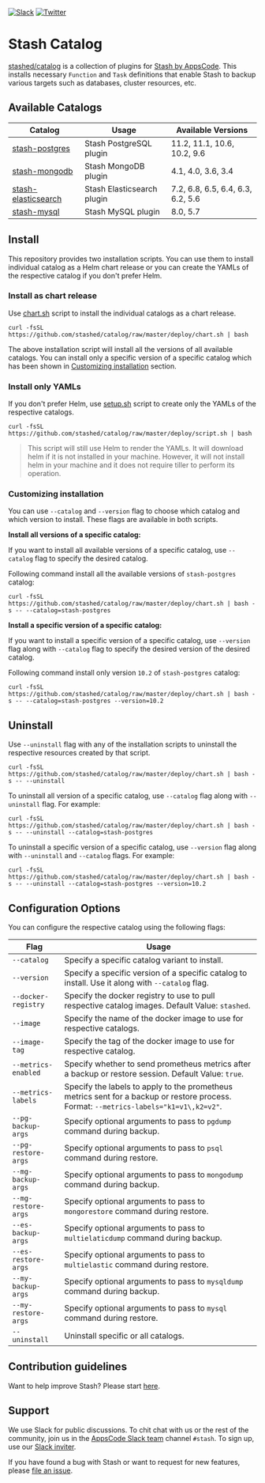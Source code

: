 [![Slack](https://slack.appscode.com/badge.svg)](https://slack.appscode.com)
[![Twitter](https://img.shields.io/twitter/follow/appscodehq.svg?style=social&logo=twitter&label=Follow)](https://twitter.com/intent/follow?screen_name=AppsCodeHQ)

# Stash Catalog

[stashed/catalog](https://github.com/stashed/catalog) is a collection of plugins for [Stash by AppsCode](https://appscode.com/products/stash/). This installs necessary `Function` and `Task` definitions that enable Stash to backup various targets such as databases, cluster resources, etc.

## Available Catalogs

|                             Catalog                             |           Usage            |        Available Versions         |
| --------------------------------------------------------------- | -------------------------- | --------------------------------- |
| [stash-postgres](https://github.com/stashed/postgres)           | Stash PostgreSQL plugin    | 11.2, 11.1, 10.6, 10.2, 9.6       |
| [stash-mongodb](https://github.com/stashed/mongodb)             | Stash MongoDB plugin       | 4.1, 4.0, 3.6, 3.4                |
| [stash-elasticsearch](https://github.com/stashed/elasticsearch) | Stash Elasticsearch plugin | 7.2, 6.8, 6.5, 6.4, 6.3, 6.2, 5.6 |
| [stash-mysql](https://github.com/stashed/postgres)              | Stash MySQL plugin         | 8.0, 5.7                          |

## Install

This repository provides two installation scripts. You can use them to install individual catalog as a Helm chart release or you can create the YAMLs of the respective catalog if you don't prefer Helm.

### Install as chart release

Use [chart.sh](https://github.com/stashed/catalog/blob/master/deploy/chart.sh) script to install the individual catalogs as a chart release.

```console
curl -fsSL https://github.com/stashed/catalog/raw/master/deploy/chart.sh | bash
```

The above installation script will install all the versions of all available catalogs. You can install only a specific version of a specific catalog which has been shown in [Customizing installation](#customizing-installation) section.

### Install only YAMLs

If you don't prefer Helm, use [setup.sh](https://github.com/stashed/catalog/blob/master/deploy/script.sh) script to create only the YAMLs of the respective catalogs.

```console
curl -fsSL https://github.com/stashed/catalog/raw/master/deploy/script.sh | bash
```

> This script will still use Helm to render the YAMLs. It will download helm if it is not installed in your machine. However, it will not install helm in your machine and it does not require tiller to perform its operation.

### Customizing installation

You can use `--catalog` and `--version` flag to choose which catalog and which version to install. These flags are available in both scripts.

**Install all versions of a specific catalog:**

If you want to install all available versions of a specific catalog, use `--catalog` flag to specify the desired catalog.

Following command install all the available versions of `stash-postgres` catalog:

```console
curl -fsSL https://github.com/stashed/catalog/raw/master/deploy/chart.sh | bash -s -- --catalog=stash-postgres
```

**Install a specific version of a specific catalog:**

If you want to install a specific version of a specific catalog, use `--version` flag along with `--catalog` flag to specify the desired version of the desired catalog.

Following command install only version `10.2` of `stash-postgres` catalog:

```console
curl -fsSL https://github.com/stashed/catalog/raw/master/deploy/chart.sh | bash -s -- --catalog=stash-postgres --version=10.2
```

## Uninstall

Use `--uninstall` flag with any of the installation scripts to uninstall the respective resources created by that script.

```console
curl -fsSL https://github.com/stashed/catalog/raw/master/deploy/chart.sh | bash -s -- --uninstall
```

To uninstall all version of a specific catalog, use `--catalog` flag along with `--uninstall` flag. For example:

```console
curl -fsSL https://github.com/stashed/catalog/raw/master/deploy/chart.sh | bash -s -- --uninstall --catalog=stash-postgres
```

To uninstall a specific version of a specific catalog, use `--version` flag along with `--uninstall` and `--catalog` flags. For example:

```console
curl -fsSL https://github.com/stashed/catalog/raw/master/deploy/chart.sh | bash -s -- --uninstall --catalog=stash-postgres --version=10.2
```

## Configuration Options

You can configure the respective catalog using the following flags:

|        Flag         |                                                                 Usage                                                                  |
| ------------------- | -------------------------------------------------------------------------------------------------------------------------------------- |
| `--catalog`         | Specify a specific catalog variant to install.                                                                                         |
| `--version`         | Specify a specific version of a specific catalog to install. Use it along with `--catalog` flag.                                       |
| `--docker-registry` | Specify the docker registry to use to pull respective catalog images. Default Value: `stashed`.                                        |
| `--image`           | Specify the name of the docker image to use for respective catalogs.                                                                   |
| `--image-tag`       | Specify the tag of the docker image to use for respective catalog.                                                                     |
| `--metrics-enabled` | Specify whether to send prometheus metrics after a backup or restore session. Default Value: `true`.                                   |
| `--metrics-labels`  | Specify the labels to apply to the prometheus metrics sent for a backup or restore process. Format: `--metrics-labels="k1=v1\,k2=v2"`. |
| `--pg-backup-args`  | Specify optional arguments to pass to `pgdump` command during backup.                                                                  |
| `--pg-restore-args` | Specify optional arguments to pass to `psql` command during restore.                                                                   |
| `--mg-backup-args`  | Specify optional arguments to pass to `mongodump` command during backup.                                                               |
| `--mg-restore-args` | Specify optional arguments to pass to `mongorestore` command during restore.                                                           |
| `--es-backup-args`  | Specify optional arguments to pass to `multielaticdump` command during backup.                                                         |
| `--es-restore-args` | Specify optional arguments to pass to `multielastic` command during restore.                                                           |
| `--my-backup-args`  | Specify optional arguments to pass to `mysqldump` command during backup.                                                               |
| `--my-restore-args` | Specify optional arguments to pass to `mysql` command during restore.                                                                  |
| `--uninstall`       | Uninstall specific or all catalogs.                                                                                                    |

## Contribution guidelines

Want to help improve Stash? Please start [here](https://appscode.com/products/stash/0.8.3/welcome/contributing).

## Support

We use Slack for public discussions. To chit chat with us or the rest of the community, join us in the [AppsCode Slack team](https://appscode.slack.com/messages/C8NCX6N23/details/) channel `#stash`. To sign up, use our [Slack inviter](https://slack.appscode.com/).

If you have found a bug with Stash or want to request for new features, please [file an issue](https://github.com/stashed/stash/issues/new).
